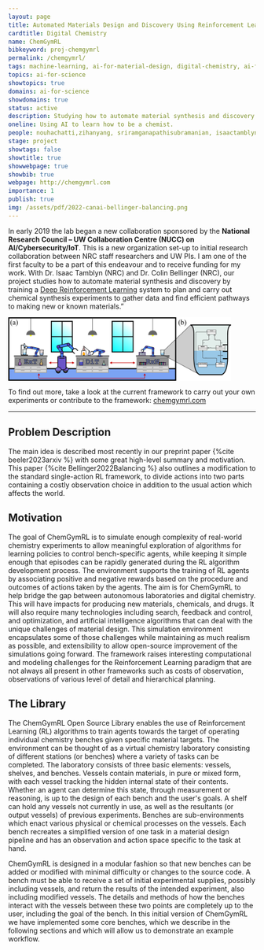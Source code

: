 ```yaml
---
layout: page
title: Automated Materials Design and Discovery Using Reinforcement Learning
cardtitle: Digital Chemistry
name: ChemGymRL
bibkeyword: proj-chemgymrl
permalink: /chemgymrl/
tags: machine-learning, ai-for-material-design, digital-chemistry, ai-for-physics, ai-for-science, ai-for-chemistry, reinforcement-learning, MARL, MDP, decision-making
topics: ai-for-science
showtopics: true
domains: ai-for-science
showdomains: true 
status: active
description: Studying how to automate material synthesis and discovery by training a Deep Reinforcement Learning system to plan and carry out chemical synthesis experiments to gather data and find efficient pathways to making new or known materials.
oneline: Using AI to learn how to be a chemist.
people: nouhachatti,zihanyang, sriramganapathisubramanian, isaactamblyn, markcrowley, colinbellinger
stage: project
showtags: false
showtitle: true
showwebpage: true
showbib: true
webpage: http://chemgymrl.com
importance: 1
publish: true
img: /assets/pdf/2022-canai-bellinger-balancing.png
---
```


In early 2019 the lab began a new collaboration sponsored by the **National Research Council – UW Collaboration Centre (NUCC) on AI/Cybersecurity/IoT**. This is a new organization set-up to initial research collaboration between NRC staff researchers and UW PIs. I am one of the first faculty to be a part of this endeavour and to receive funding for my work. With Dr. Isaac Tamblyn (NRC) and Dr. Colin Bellinger (NRC), our project studies how to automate material synthesis and discovery by training a [Deep Reinforcement Learning](/reinforcement-learning/) system to plan and carry out chemical synthesis experiments to gather data and find efficient pathways to making new or known materials.”

<img src="/assets/img/chemgymrl/chem-gym-design-v2.png" align='center' width='90%'> 

To find out more, take a look at the current framework to carry out your own experiments or contribute to the framework: <a href="https://chemgymrl.com/">chemgymrl.com</a>


<hr>

## Problem Description

The main idea is described most recently in our preprint paper {%cite beeler2023arxiv %} with some great high-level summary and motivation. This paper {%cite Bellinger2022Balancing %} also outlines a modification to the standard single-action RL framework, to divide actions into two parts containing a costly observation choice in addition to the usual action which affects the world. 


## Motivation
The goal of ChemGymRL is to simulate enough complexity of real-world chemistry experiments to allow meaningful exploration of algorithms for learning policies to control bench-specific agents, while keeping it simple enough that episodes can be rapidly generated during the RL algorithm development process. The environment supports the training of RL agents by associating positive and negative rewards based on the procedure and outcomes of actions taken by the agents. The aim is for ChemGymRL to help bridge the gap between autonomous laboratories and digital chemistry. This will have impacts for producing new materials, chemicals, and drugs. It will also require many technologies including search, feedback and control, and optimization, and artificial intelligence algorithms that can deal with the unique challenges of material design. This simulation environment encapsulates some of those challenges while maintaining as much realism as possible, and extensibility to allow open-source improvement of the simulations going forward. The framework raises interesting computational and modeling challenges for the Reinforcement Learning paradigm that are not always all present in other frameworks such as costs of observation, observations of various level of detail and hierarchical planning.

## The Library

The ChemGymRL Open Source Library enables the use of Reinforcement Learning (RL) algorithms to train agents towards the target of operating individual chemistry benches given specific material targets. The environment can be thought of as a virtual chemistry laboratory consisting of different stations (or benches) where a variety of tasks can be completed. The laboratory consists of three basic elements: vessels, shelves, and benches. Vessels contain materials, in pure or mixed form, with each vessel tracking the hidden internal state of their contents. Whether an agent can determine this state, through measurement or reasoning, is up to the design of each bench and the user's goals. A shelf can hold any vessels not currently in use, as well as the resultants (or output vessels) of previous experiments. Benches are sub-environments which enact various physical or chemical processes on the vessels. Each bench recreates a simplified version of one task in a material design pipeline and has an observation and action space specific to the task at hand. 

  

ChemGymRL is designed in a modular fashion so that new benches can be added or modified with minimal difficulty or changes to the source code. A bench must be able to receive a set of initial experimental supplies, possibly including vessels, and return the results of the intended experiment, also including modified vessels. The details and methods of how the benches interact with the vessels between these two points are completely up to the user, including the goal of the bench. In this initial version of ChemGymRL we have implemented some core benches, which we describe in the following sections and which will allow us to demonstrate an example workflow.
